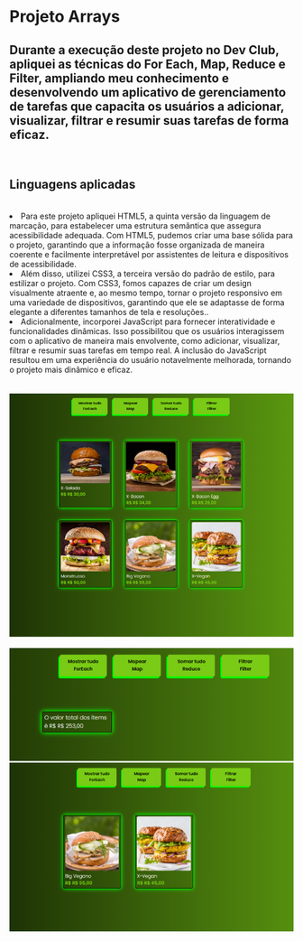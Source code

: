 <h1>Projeto Arrays</h1>
<h2>Durante a execução deste projeto no Dev Club, apliquei as técnicas do For Each, Map, Reduce e Filter, ampliando meu conhecimento e desenvolvendo um aplicativo de gerenciamento de tarefas que capacita os usuários a adicionar, visualizar, filtrar e resumir suas tarefas de forma eficaz.</h2>
<br>
<h2>Linguagens aplicadas</h2>
<br>
<lo>
  <li>Para este projeto apliquei  HTML5, a quinta versão da linguagem de marcação, para estabelecer uma estrutura semântica que assegura acessibilidade adequada. Com HTML5, pudemos criar uma base sólida para o projeto, garantindo que a informação fosse organizada de maneira coerente e facilmente interpretável por assistentes de leitura e dispositivos de acessibilidade.</li>
  <li>Além disso, utilizei CSS3, a terceira versão do padrão de estilo, para estilizar o projeto. Com CSS3, fomos capazes de criar um design visualmente atraente e, ao mesmo tempo, tornar o projeto responsivo em uma variedade de dispositivos, garantindo que ele se adaptasse de forma elegante a diferentes tamanhos de tela e resoluções..</li>
  <li>Adicionalmente, incorporei JavaScript para fornecer interatividade e funcionalidades dinâmicas. Isso possibilitou que os usuários interagissem com o aplicativo de maneira mais envolvente, como adicionar, visualizar, filtrar e resumir suas tarefas em tempo real. A inclusão do JavaScript resultou em uma experiência do usuário notavelmente melhorada, tornando o projeto mais dinâmico e eficaz.</li>
</lo>

<br>
<br>

<img src="https://github.com/Josetelma/Project-Arrays/blob/main/img/For%20Each.PNG?raw=true"/>
<br

<img src="https://github.com/Josetelma/Project-Arrays/blob/main/img/Map.PNG?raw=true"/>
<br>

<img src="https://github.com/Josetelma/Project-Arrays/blob/main/img/Reduce.PNG?raw=true"/>
<br>

<img src="https://github.com/Josetelma/Project-Arrays/blob/main/img/filter.PNG?raw=true"/>
